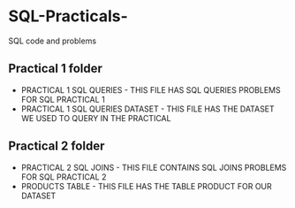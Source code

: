 # SQL-Practicals-
SQL code and problems

## Practical 1 folder 
- PRACTICAL 1 SQL QUERIES - THIS FILE HAS SQL QUERIES PROBLEMS  FOR  SQL  PRACTICAL 1
- PRACTICAL 1 SQL QUERIES DATASET  - THIS FILE HAS THE DATASET WE USED TO QUERY IN THE PRACTICAL

## Practical 2 folder
- PRACTICAL 2 SQL JOINS - THIS FILE CONTAINS SQL JOINS PROBLEMS FOR SQL  PRACTICAL 2
- PRODUCTS TABLE -  THIS FILE HAS THE TABLE PRODUCT FOR OUR DATASET
 
